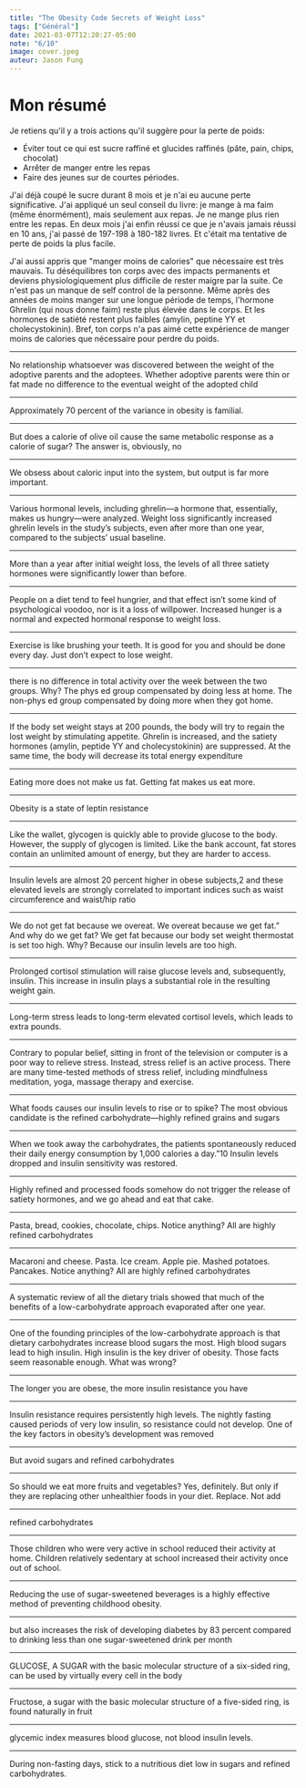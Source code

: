 ```yaml
---
title: "The Obesity Code Secrets of Weight Loss"
tags: ["Général"]
date: 2021-03-07T12:20:27-05:00
note: "6/10"
image: cover.jpeg
auteur: Jason Fung
---
```



# Mon résumé
Je retiens qu'il y a trois actions qu'il suggère pour la perte de poids:
* Éviter tout ce qui est sucre raffiné et glucides raffinés (pâte, pain, chips, chocolat)
* Arrêter de manger entre les repas
* Faire des jeunes sur de courtes périodes.

J'ai déjà coupé le sucre durant 8 mois et je n'ai eu aucune perte significative.
J'ai appliqué un seul conseil du livre: je mange à ma faim (même énormément), mais seulement aux repas. Je ne mange plus rien entre les repas. En deux mois j'ai enfin réussi ce que je n'avais jamais réussi en 10 ans, j'ai passé de 197-198 à 180-182 livres. Et c'était ma tentative de perte de poids la plus facile.

J'ai aussi appris que "manger moins de calories" que nécessaire est très mauvais. Tu déséquilibres ton corps avec des impacts permanents et deviens physiologiquement plus difficile de rester maigre par la suite. Ce n'est pas un manque de self control de la personne. Même après des années de moins manger sur une longue période de temps, l'hormone Ghrelin (qui nous donne faim) reste plus élevée dans le corps. Et les hormones de satiété restent plus faibles (amylin, peptine YY et cholecystokinin). Bref, ton corps n'a pas aimé cette expérience de manger moins de calories que nécessaire pour perdre du poids.



 
---
No relationship whatsoever was discovered between the weight of the adoptive parents and the adoptees. Whether adoptive parents were thin or fat made no difference to the eventual weight of the adopted child

---

Approximately 70 percent of the variance in obesity is familial.

---

But does a calorie of olive oil cause the same metabolic response as a calorie of sugar? The answer is, obviously, no

---

We obsess about caloric input into the system, but output is far more important.

---

Various hormonal levels, including ghrelin—a hormone that, essentially, makes us hungry—were analyzed. Weight loss significantly increased ghrelin levels in the study’s subjects, even after more than one year, compared to the subjects’ usual baseline.

---

More than a year after initial weight loss, the levels of all three satiety hormones were significantly lower than before.

---

People on a diet tend to feel hungrier, and that effect isn’t some kind of psychological voodoo, nor is it a loss of willpower. Increased hunger is a normal and expected hormonal response to weight loss.

---

Exercise is like brushing your teeth. It is good for you and should be done every day. Just don’t expect to lose weight.

---

there is no difference in total activity over the week between the two groups. Why? The phys ed group compensated by doing less at home. The non-phys ed group compensated by doing more when they got home.

---

If the body set weight stays at 200 pounds, the body will try to regain the lost weight by stimulating appetite. Ghrelin is increased, and the satiety hormones (amylin, peptide YY and cholecystokinin) are suppressed. At the same time, the body will decrease its total energy expenditure

---

Eating more does not make us fat. Getting fat makes us eat more.

---

Obesity is a state of leptin resistance

---

Like the wallet, glycogen is quickly able to provide glucose to the body. However, the supply of glycogen is limited. Like the bank account, fat stores contain an unlimited amount of energy, but they are harder to access.

---

Insulin levels are almost 20 percent higher in obese subjects,2 and these elevated levels are strongly correlated to important indices such as waist circumference and waist/hip ratio

---

We do not get fat because we overeat. We overeat because we get fat.” And why do we get fat? We get fat because our body set weight thermostat is set too high. Why? Because our insulin levels are too high.

---

Prolonged cortisol stimulation will raise glucose levels and, subsequently, insulin. This increase in insulin plays a substantial role in the resulting weight gain.

---

Long-term stress leads to long-term elevated cortisol levels, which leads to extra pounds.

---

Contrary to popular belief, sitting in front of the television or computer is a poor way to relieve stress. Instead, stress relief is an active process. There are many time-tested methods of stress relief, including mindfulness meditation, yoga, massage therapy and exercise.

---

What foods causes our insulin levels to rise or to spike? The most obvious candidate is the refined carbohydrate—highly refined grains and sugars

---

When we took away the carbohydrates, the patients spontaneously reduced their daily energy consumption by 1,000 calories a day.”10 Insulin levels dropped and insulin sensitivity was restored.

---

Highly refined and processed foods somehow do not trigger the release of satiety hormones, and we go ahead and eat that cake.

---

Pasta, bread, cookies, chocolate, chips. Notice anything? All are highly refined carbohydrates

---

Macaroni and cheese. Pasta. Ice cream. Apple pie. Mashed potatoes. Pancakes. Notice anything? All are highly refined carbohydrates

---

A systematic review of all the dietary trials showed that much of the benefits of a low-carbohydrate approach evaporated after one year.

---

One of the founding principles of the low-carbohydrate approach is that dietary carbohydrates increase blood sugars the most. High blood sugars lead to high insulin. High insulin is the key driver of obesity. Those facts seem reasonable enough. What was wrong?

---

The longer you are obese, the more insulin resistance you have

---

Insulin resistance requires persistently high levels. The nightly fasting caused periods of very low insulin, so resistance could not develop. One of the key factors in obesity’s development was removed

---

But avoid sugars and refined carbohydrates

---

So should we eat more fruits and vegetables? Yes, definitely. But only if they are replacing other unhealthier foods in your diet. Replace. Not add

---

refined carbohydrates

---

Those children who were very active in school reduced their activity at home. Children relatively sedentary at school increased their activity once out of school.

---

Reducing the use of sugar-sweetened beverages is a highly effective method of preventing childhood obesity.

---

but also increases the risk of developing diabetes by 83 percent compared to drinking less than one sugar-sweetened drink per month

---

GLUCOSE, A SUGAR with the basic molecular structure of a six-sided ring, can be used by virtually every cell in the body

---

Fructose, a sugar with the basic molecular structure of a five-sided ring, is found naturally in fruit

---

glycemic index measures blood glucose, not blood insulin levels.

---

During non-fasting days, stick to a nutritious diet low in sugars and refined carbohydrates.
